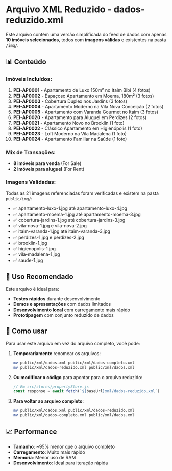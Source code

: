 # Arquivo XML Reduzido - dados-reduzido.xml

Este arquivo contém uma versão simplificada do feed de dados com apenas **10 imóveis selecionados**, todos com **imagens válidas** e existentes na pasta `/img/`.

## 📊 Conteúdo

### Imóveis Incluídos:

1. **PEI-AP0001** - Apartamento de Luxo 150m² no Itaim Bibi (4 fotos)
2. **PEI-AP0002** - Espaçoso Apartamento em Moema, 180m² (3 fotos)
3. **PEI-AP0003** - Cobertura Duplex nos Jardins (3 fotos)
4. **PEI-AP0004** - Apartamento Moderno na Vila Nova Conceição (2 fotos)
5. **PEI-AP0005** - Apartamento com Varanda Gourmet no Itaim (3 fotos)
6. **PEI-AP0020** - Apartamento para Aluguel em Perdizes (2 fotos)
7. **PEI-AP0021** - Apartamento Novo no Brooklin (1 foto)
8. **PEI-AP0022** - Clássico Apartamento em Higienópolis (1 foto)
9. **PEI-AP0023** - Loft Moderno na Vila Madalena (1 foto)
10. **PEI-AP0024** - Apartamento Familiar na Saúde (1 foto)

### Mix de Transações:
- **8 imóveis para venda** (For Sale)
- **2 imóveis para aluguel** (For Rent)

### Imagens Validadas:
Todas as 21 imagens referenciadas foram verificadas e existem na pasta `public/img/`:

- ✅ apartamento-luxo-1.jpg até apartamento-luxo-4.jpg
- ✅ apartamento-moema-1.jpg até apartamento-moema-3.jpg
- ✅ cobertura-jardins-1.jpg até cobertura-jardins-3.jpg
- ✅ vila-nova-1.jpg e vila-nova-2.jpg
- ✅ itaim-varanda-1.jpg até itaim-varanda-3.jpg
- ✅ perdizes-1.jpg e perdizes-2.jpg
- ✅ brooklin-1.jpg
- ✅ higienopolis-1.jpg
- ✅ vila-madalena-1.jpg
- ✅ saude-1.jpg

## 🎯 Uso Recomendado

Este arquivo é ideal para:

- **Testes rápidos** durante desenvolvimento
- **Demos e apresentações** com dados limitados
- **Desenvolvimento local** com carregamento mais rápido
- **Prototipagem** com conjunto reduzido de dados

## 🔄 Como usar

Para usar este arquivo em vez do arquivo completo, você pode:

1. **Temporariamente** renomear os arquivos:
   ```bash
   mv public/xml/dados.xml public/xml/dados-completo.xml
   mv public/xml/dados-reduzido.xml public/xml/dados.xml
   ```

2. **Ou modificar o código** para apontar para o arquivo reduzido:
   ```javascript
   // Em src/stores/propertyStore.js
   const response = await fetch(`${baseUrl}xml/dados-reduzido.xml`)
   ```

3. **Para voltar ao arquivo completo**:
   ```bash
   mv public/xml/dados.xml public/xml/dados-reduzido.xml
   mv public/xml/dados-completo.xml public/xml/dados.xml
   ```

## 📈 Performance

- **Tamanho**: ~95% menor que o arquivo completo
- **Carregamento**: Muito mais rápido
- **Memória**: Menor uso de RAM
- **Desenvolvimento**: Ideal para iteração rápida